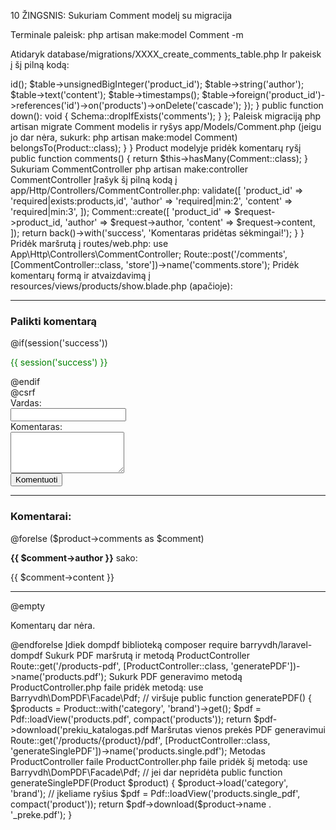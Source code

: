 10 ŽINGSNIS: Sukuriam Comment modelį su migracija

Terminale paleisk:
php artisan make:model Comment -m

Atidaryk database/migrations/XXXX_create_comments_table.php
Ir pakeisk į šį pilną kodą:
<?php

use Illuminate\Database\Migrations\Migration;
use Illuminate\Database\Schema\Blueprint;
use Illuminate\Support\Facades\Schema;

return new class extends Migration {
    public function up(): void
    {
        Schema::create('comments', function (Blueprint $table) {
            $table->id();
            $table->unsignedBigInteger('product_id');
            $table->string('author');
            $table->text('content');
            $table->timestamps();

            $table->foreign('product_id')->references('id')->on('products')->onDelete('cascade');
        });
    }

    public function down(): void
    {
        Schema::dropIfExists('comments');
    }
};


Paleisk migraciją

php artisan migrate

Comment modelis ir ryšys

app/Models/Comment.php (jeigu jo dar nėra, sukurk: php artisan make:model Comment)

<?php

namespace App\Models;

use Illuminate\Database\Eloquent\Model;
use Illuminate\Database\Eloquent\Factories\HasFactory;

class Comment extends Model
{
    use HasFactory;

    protected $fillable = [
        'product_id',
        'author',
        'content',
    ];

    public function product()
    {
        return $this->belongsTo(Product::class);
    }
}

Product modelyje pridėk komentarų ryšį

public function comments()
{
    return $this->hasMany(Comment::class);
}
Sukuriam CommentController
php artisan make:controller CommentController

 Įrašyk šį pilną kodą į
 app/Http/Controllers/CommentController.php:


 <?php

namespace App\Http\Controllers;

use App\Models\Comment;
use Illuminate\Http\Request;

class CommentController extends Controller
{
    public function store(Request $request)
    {
        $request->validate([
            'product_id' => 'required|exists:products,id',
            'author' => 'required|min:2',
            'content' => 'required|min:3',
        ]);

        Comment::create([
            'product_id' => $request->product_id,
            'author' => $request->author,
            'content' => $request->content,
        ]);

        return back()->with('success', 'Komentaras pridėtas sėkmingai!');
    }
}
Pridėk maršrutą į routes/web.php:
use App\Http\Controllers\CommentController;

Route::post('/comments', [CommentController::class, 'store'])->name('comments.store');


Pridėk komentarų formą ir atvaizdavimą į resources/views/products/show.blade.php (apačioje):

<hr>

<h3>Palikti komentarą</h3>

@if(session('success'))
    <p style="color: green">{{ session('success') }}</p>
@endif

<form action="{{ route('comments.store') }}" method="POST">
    @csrf
    <input type="hidden" name="product_id" value="{{ $product->id }}">

    <div>
        <label>Vardas:</label><br>
        <input type="text" name="author" required>
    </div>

    <div>
        <label>Komentaras:</label><br>
        <textarea name="content" rows="4" required></textarea>
    </div>

    <button type="submit">Komentuoti</button>
</form>

<hr>

<h3>Komentarai:</h3>
@forelse ($product->comments as $comment)
    <p><strong>{{ $comment->author }}</strong> sako:</p>
    <p>{{ $comment->content }}</p>
    <hr>
@empty
    <p>Komentarų dar nėra.</p>
@endforelse

Įdiek dompdf biblioteką
composer require barryvdh/laravel-dompdf

Sukurk PDF maršrutą ir metodą ProductController

Route::get('/products-pdf', [ProductController::class, 'generatePDF'])->name('products.pdf');


Sukurk PDF generavimo metodą
ProductController.php faile pridėk metodą:


use Barryvdh\DomPDF\Facade\Pdf; // viršuje

public function generatePDF()
{
    $products = Product::with('category', 'brand')->get();
    $pdf = Pdf::loadView('products.pdf', compact('products'));
    return $pdf->download('prekiu_katalogas.pdf

Maršrutas vienos prekės PDF generavimui
Route::get('/products/{product}/pdf', [ProductController::class, 'generateSinglePDF'])->name('products.single.pdf');


Metodas ProductController faile

ProductController.php faile pridėk šį metodą:

use Barryvdh\DomPDF\Facade\Pdf; // jei dar nepridėta

public function generateSinglePDF(Product $product)
{
    $product->load('category', 'brand'); // įkeliame ryšius
    $pdf = Pdf::loadView('products.single_pdf', compact('product'));
    return $pdf->download($product->name . '_preke.pdf');
}


